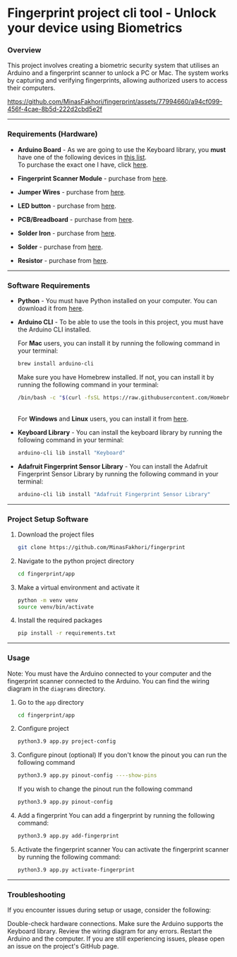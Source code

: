 # Fingerprint project cli tool - Unlock your device using Biometrics

### Overview

This project involves creating a biometric security system that utilises an Arduino and a fingerprint scanner to unlock a PC or Mac. The system works by capturing and verifying fingerprints, allowing authorized users to access their computers.


https://github.com/MinasFakhori/fingerprint/assets/77994660/a94cf099-456f-4cae-8b5d-222d2cbd5e2f


--- 
### Requirements (Hardware)

* **Arduino Board** - As we are going to use the Keyboard library, you **must** have one of the following devices in [this list](https://www.arduino.cc/reference/en/language/functions/usb/keyboard/). <br> To purchase the exact one I have, click [here](https://amzn.to/3SJWvPO).

* **Fingerprint Scanner Module** - purchase from [here](https://amzn.to/3HL91br).
* **Jumper Wires** - purchase from [here](https://amzn.to/49mP3zQ).
* **LED button** - purchase from [here](https://amzn.to/3SJ5Wz1).
* **PCB/Breadboard** - purchase from [here](https://amzn.to/3Ovm8kP).
* **Solder Iron** - purchase from [here](https://amzn.to/487qtSi).
* **Solder** - purchase from [here](https://amzn.to/4bpcJ8s).
* **Resistor** - purchase from [here](https://amzn.to/3uq4UOY).

---
### Software Requirements

* **Python** - You must have Python installed on your computer. You can download it from [here](https://www.python.org/downloads/).

* **Arduino CLI** - To be able to use the tools in this project, you must have the Arduino CLI installed. 

    For **Mac** users, you can install it by running the following command in your terminal:
    ```bash
    brew install arduino-cli
    ```
    Make sure you have Homebrew installed. If not, you can install it by running the following command in your terminal:
    ```bash
    /bin/bash -c "$(curl -fsSL https://raw.githubusercontent.com/Homebrew/install/HEAD/install.sh)"
    ```
    \
    For **Windows** and **Linux** users, you can install it from [here](https://arduino.github.io/arduino-cli/0.35/installation/).

* **Keyboard Library** - You can install the keyboard library by running the following command in your terminal:
    ```bash
    arduino-cli lib install "Keyboard"
    ```

* **Adafruit Fingerprint Sensor Library** - You can install the Adafruit Fingerprint Sensor Library by running the following command in your terminal:
    ```bash
    arduino-cli lib install "Adafruit Fingerprint Sensor Library"
    ```

---
### Project Setup Software

1. Download the project files
    ```bash
    git clone https://github.com/MinasFakhori/fingerprint
    ```
2. Navigate to the python project directory
    ```bash
    cd fingerprint/app
    ```

3. Make a virtual environment and activate it
    ```bash
    python -m venv venv
    source venv/bin/activate
    ```
4. Install the required packages
    ```bash
    pip install -r requirements.txt
    ```

---

### Usage

Note: You must have the Arduino connected to your computer and the fingerprint scanner connected to the Arduino. You can find the wiring diagram in the `diagrams` directory.

1. Go to the `app` directory
    ```bash
    cd fingerprint/app
    ```

2. Configure project
    ```bash
    python3.9 app.py project-config
    ```

3. Configure pinout (optional)
    If you don't know the pinout you can run the following command
    ```bash
    python3.9 app.py pinout-config ----show-pins
    ```
    If you wish to change the pinout run the following command
    ```bash
    python3.9 app.py pinout-config
    ```

4. Add a fingerprint
    You can add a fingerprint by running the following command:

    ```bash
    python3.9 app.py add-fingerprint
    ```

5. Activate the fingerprint scanner
    You can activate the fingerprint scanner by running the following command:
    ```bash
    python3.9 app.py activate-fingerprint
    ```


---

### Troubleshooting
If you encounter issues during setup or usage, consider the following:

Double-check hardware connections.
Make sure the Arduino supports the Keyboard library.
Review the wiring diagram for any errors.
Restart the Arduino and the computer.
If you are still experiencing issues, please open an issue on the project's GitHub page.
